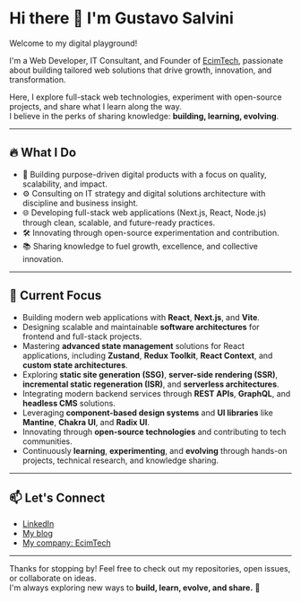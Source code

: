 # Hi there 👋 I'm Gustavo Salvini

Welcome to my digital playground!

I'm a Web Developer, IT Consultant, and Founder of [EcimTech](https://ecimtech.com), passionate about building tailored web solutions that drive growth, innovation, and transformation.

Here, I explore full-stack web technologies, experiment with open-source projects, and share what I learn along the way.  
I believe in the perks of sharing knowledge: **building, learning, evolving**.

---

## 🔥 What I Do
- 🚀 Building purpose-driven digital products with a focus on quality, scalability, and impact.
- ⚙️ Consulting on IT strategy and digital solutions architecture with discipline and business insight.
- 🌐 Developing full-stack web applications (Next.js, React, Node.js) through clean, scalable, and future-ready practices.
- 🛠️ Innovating through open-source experimentation and contribution.
- 📚 Sharing knowledge to fuel growth, excellence, and collective innovation.

---

## 🧩 Current Focus
- Building modern web applications with **React**, **Next.js**, and **Vite**.
- Designing scalable and maintainable **software architectures** for frontend and full-stack projects.
- Mastering **advanced state management** solutions for React applications, including **Zustand**, **Redux Toolkit**, **React Context**, and **custom state architectures**.
- Exploring **static site generation (SSG)**, **server-side rendering (SSR)**, **incremental static regeneration (ISR)**, and **serverless architectures**.
- Integrating modern backend services through **REST APIs**, **GraphQL**, and **headless CMS** solutions.
- Leveraging **component-based design systems** and **UI libraries** like **Mantine**, **Chakra UI**, and **Radix UI**.
- Innovating through **open-source technologies** and contributing to tech communities.
- Continuously **learning**, **experimenting**, and **evolving** through hands-on projects, technical research, and knowledge sharing.

---

## 📫 Let's Connect
- [LinkedIn](https://www.linkedin.com/in/gustavosalvini/)
- [My blog](https://gustavosalvini.com.ar)
- [My company: EcimTech](https://ecimtech.com)

---

Thanks for stopping by! Feel free to check out my repositories, open issues, or collaborate on ideas.  
I'm always exploring new ways to **build, learn, evolve, and share.** 🚀
